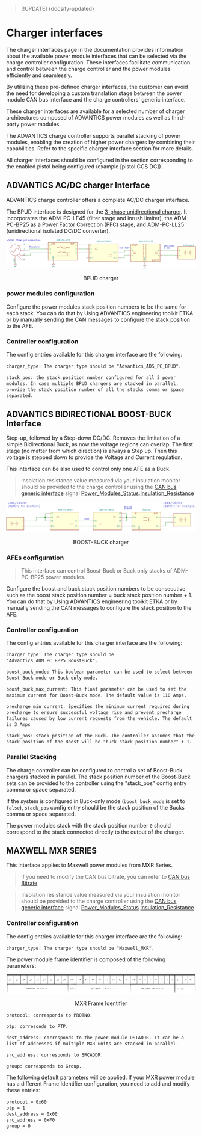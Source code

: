 > [!UPDATE] {docsify-updated}
# Charger interfaces

The charger interfaces page in the documentation provides information about the available power module interfaces that can be selected via the charge controller configuration. These interfaces facilitate communication and control between the charge controller and the power modules efficiently and seamlessly.

By utilizing these pre-defined charger interfaces, the customer can avoid the need for developing a custom translation stage between the power module CAN bus interface and the charge controllers' generic interface.

These charger interfaces are available for a selected number of charger architectures composed of ADVANTICS power modules as well as third-party power modules.

The ADVANTICS charge controller supports parallel stacking of power modules, enabling the creation of higher power chargers by combining their capabilities. Refer to the specific charger interface section for more details.

All charger interfaces should be configured in the section corresponding to the enabled pistol being configured (example [pistol:CCS DC]).

## ADVANTICS AC/DC charger Interface

ADVANTICS charge controller offers a complete AC/DC charger interface.

The BPUD interface is designed for the [3-phase unidirectional charger](../power-modules/ADM-PC-BP25/application_examples.md#3-phase-unidirectional-charger). It incorporates the ADM-PC-LF45 (filter stage and inrush limiter), the ADM-PC-BP25 as a Power Factor Correction (PFC) stage, and ADM-PC-LL25 (unidirectional isolated DC/DC converter).

![BPUD charger](../power-modules/ADM-PC-BP25/images/app_3phase_charger.svg ':size=200%')
<figcaption style="text-align: center">BPUD charger</figcaption>

### power modules configuration

Configure the power modules stack position numbers to be the same for each stack.
You can do that by Using ADVANTICS engineering toolkit
ETKA or by manually sending the CAN messages to configure the stack position to the AFE.

### Controller configuration

The config entries available for this charger interface are the following:

```
charger_type: The charger type should be "Advantics_ADS_PC_BPUD".
```

```
stack_pos: the stack position number configured for all 3 power modules. In case multiple BPUD chargers are stacked in parallel, provide the stack position number of all the stacks comma or space separated.
```

## ADVANTICS BIDIRECTIONAL BOOST-BUCK Interface

Step-up, followed by a Step-down DC/DC. Removes the limitation of a simple Bidirectional Buck, as now the
voltage regions can overlap. The first stage (no matter from which direction) is always a Step up. Then this
voltage is stepped down to provide the Voltage and Current regulation.

This interface can be also used to control only one AFE as a Buck.


> Insolation resistance value measured via your insulation monitor should be provided to the charge controller using the [CAN bus generic interface](charge-controllers/secc_generic/can.md) signal [Power_Modules_Status](charge-controllers/secc_generic/can.md#Power_Modules_Status).[Insulation_Resistance](charge-controllers/secc_generic/can.md#Insulation_Resistance)


![BOOST-BUCK charger](ADM-CS-SECC/images/ADM-CS-SECC_boost_buck.svg ':size=200%')
<figcaption style="text-align: center">BOOST-BUCK charger</figcaption>


### AFEs configuration

> This interface can control Boost-Buck or Buck only stacks of ADM-PC-BP25 power modules.

Configure the boost and buck stack position numbers to be consecutive such as the boost stack
position number = buck stack position number + 1.
You can do that by Using ADVANTICS engineering toolkit
ETKA or by manually sending the CAN messages to configure the stack position to the AFE.

### Controller configuration

The config entries available for this charger interface are the following:

```
charger_type: The charger type should be "Advantics_ADM_PC_BP25_BoostBuck".
```
```
boost_buck_mode: This boolean parameter can be used to select between Boost-Buck mode or Buck-only mode.
```
```
boost_buck_max_current: This float parameter can be used to set the maximum current for Boost-Buck mode. The default value is 110 Amps.
```

```
precharge_min_current: Specifies the minimum current required during precharge to ensure successful voltage rise and prevent precharge failures caused by low current requests from the vehicle. The default is 3 Amps
```

```
stack_pos: stack position of the Buck. The controller assumes that the stack position of the Boost will be "buck stack position number" + 1.
```

### Parallel Stacking

The charge controller can be configured to control a set of Boost-Buck chargers stacked in parallel. The stack position number of the Boost-Buck sets can be provided to the controller using the "stack_pos" config entry comma or space separated.

If the system is configured in Buck-only mode (```boost_buck_mode``` is set to ```false```), ```stack_pos``` config entry should be the stack position of the Bucks comma or space separated.

The power modules stack with the stack position number ```0``` should correspond to the stack connected directly to the output of the charger.

## MAXWELL MXR SERIES

This interface applies to Maxwell power modules from MXR Series.

> If you need to modify the CAN bus bitrate, you can refer to [CAN bus Bitrate](charge-controllers/sys3_user/developing.md#can-bus-bitrate)

> Insolation resistance value measured via your insulation monitor should be provided to the charge controller using the [CAN bus generic interface](charge-controllers/secc_generic/can.md) signal [Power_Modules_Status](charge-controllers/secc_generic/can.md#Power_Modules_Status).[Insulation_Resistance](charge-controllers/secc_generic/can.md#Insulation_Resistance)

### Controller configuration

The config entries available for this charger interface are the following:
```
charger_type: The charger type should be "Maxwell_MXR".
```

The power module frame identifier is composed of the following parameters:

![MXR Frame Identifier](ADM-CS-SECC/images/MXR_frame_id.svg ':size=200%')
<figcaption style="text-align: center">MXR Frame Identifier</figcaption>

```
protocol: corresponds to PROTNO.
```
```
ptp: corresonds to PTP.
```
```
dest_address: corresponds to the power module DSTADDR. It can be a list of addresses if multiple MXR units are stacked in parallel.
```
```
src_address: corresponds to SRCADDR.
```
```
group: corresponds to Group.
```


The following default parameters will be applied. If your MXR power module
has a different Frame Identifier configuration, you need to add and modify these entries:
```
protocol = 0x60
ptp = 1
dest_address = 0x00
src_address = 0xF0
group = 0
```